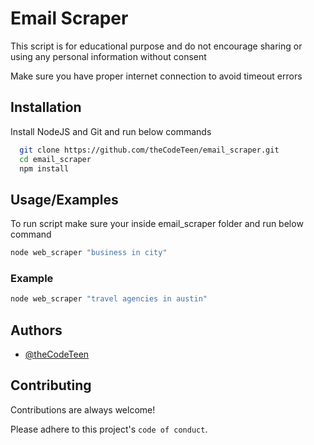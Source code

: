 
# Email Scraper

This script is for educational purpose and do not encourage sharing or using any personal information without consent 

Make sure you have proper internet connection to avoid timeout errors


## Installation

Install NodeJS and Git and run below commands

```bash
  git clone https://github.com/theCodeTeen/email_scraper.git
  cd email_scraper
  npm install
```
    
## Usage/Examples

To run script make sure your inside email_scraper folder and run below command

```bash
node web_scraper "business in city"
```

### Example

```bash
node web_scraper "travel agencies in austin"
```
## Authors

- [@theCodeTeen](https://github.com/theCodeTeen)


## Contributing

Contributions are always welcome!

Please adhere to this project's `code of conduct`.

